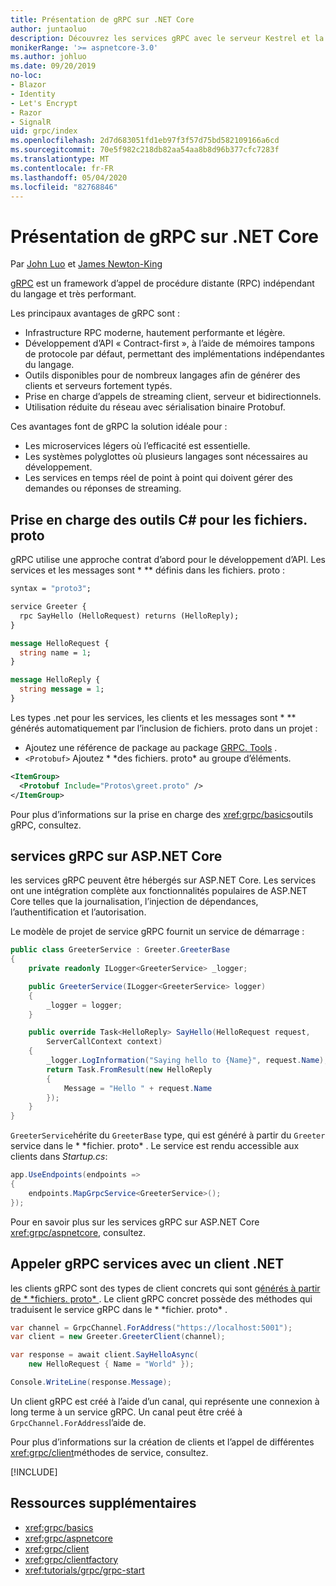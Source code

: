 ```yaml
---
title: Présentation de gRPC sur .NET Core
author: juntaoluo
description: Découvrez les services gRPC avec le serveur Kestrel et la pile ASP.NET Core.
monikerRange: '>= aspnetcore-3.0'
ms.author: johluo
ms.date: 09/20/2019
no-loc:
- Blazor
- Identity
- Let's Encrypt
- Razor
- SignalR
uid: grpc/index
ms.openlocfilehash: 2d7d683051fd1eb97f3f57d75bd582109166a6cd
ms.sourcegitcommit: 70e5f982c218db82aa54aa8b8d96b377cfc7283f
ms.translationtype: MT
ms.contentlocale: fr-FR
ms.lasthandoff: 05/04/2020
ms.locfileid: "82768846"
---
```

# <a name="introduction-to-grpc-on-net-core"></a>Présentation de gRPC sur .NET Core

Par [John Luo](https://github.com/juntaoluo) et [James Newton-King](https://twitter.com/jamesnk)

[gRPC](https://grpc.io/docs/guides/) est un framework d’appel de procédure distante (RPC) indépendant du langage et très performant.

Les principaux avantages de gRPC sont :
* Infrastructure RPC moderne, hautement performante et légère.
* Développement d’API « Contract-first », à l’aide de mémoires tampons de protocole par défaut, permettant des implémentations indépendantes du langage.
* Outils disponibles pour de nombreux langages afin de générer des clients et serveurs fortement typés.
* Prise en charge d’appels de streaming client, serveur et bidirectionnels.
* Utilisation réduite du réseau avec sérialisation binaire Protobuf.

Ces avantages font de gRPC la solution idéale pour :
* Les microservices légers où l’efficacité est essentielle.
* Les systèmes polyglottes où plusieurs langages sont nécessaires au développement.
* Les services en temps réel de point à point qui doivent gérer des demandes ou réponses de streaming.

## <a name="c-tooling-support-for-proto-files"></a>Prise en charge des outils C# pour les fichiers. proto

gRPC utilise une approche contrat d’abord pour le développement d’API. Les services et les messages sont * \** définis dans les fichiers. proto :

```protobuf
syntax = "proto3";

service Greeter {
  rpc SayHello (HelloRequest) returns (HelloReply);
}

message HelloRequest {
  string name = 1;
}

message HelloReply {
  string message = 1;
}
```

Les types .net pour les services, les clients et les messages sont * \** générés automatiquement par l’inclusion de fichiers. proto dans un projet :

* Ajoutez une référence de package au package [GRPC. Tools](https://www.nuget.org/packages/Grpc.Tools/) .
* `<Protobuf>` Ajoutez * \*des fichiers. proto* au groupe d’éléments.

```xml
<ItemGroup>
  <Protobuf Include="Protos\greet.proto" />
</ItemGroup>
```

Pour plus d’informations sur la prise en charge des <xref:grpc/basics>outils gRPC, consultez.

## <a name="grpc-services-on-aspnet-core"></a>services gRPC sur ASP.NET Core

les services gRPC peuvent être hébergés sur ASP.NET Core. Les services ont une intégration complète aux fonctionnalités populaires de ASP.NET Core telles que la journalisation, l’injection de dépendances, l’authentification et l’autorisation.

Le modèle de projet de service gRPC fournit un service de démarrage :

```csharp
public class GreeterService : Greeter.GreeterBase
{
    private readonly ILogger<GreeterService> _logger;

    public GreeterService(ILogger<GreeterService> logger)
    {
        _logger = logger;
    }

    public override Task<HelloReply> SayHello(HelloRequest request,
        ServerCallContext context)
    {
        _logger.LogInformation("Saying hello to {Name}", request.Name);
        return Task.FromResult(new HelloReply 
        {
            Message = "Hello " + request.Name
        });
    }
}
```

`GreeterService`hérite du `GreeterBase` type, qui est généré à partir du `Greeter` service dans le * \*fichier. proto* . Le service est rendu accessible aux clients dans *Startup.cs*:

```csharp
app.UseEndpoints(endpoints =>
{
    endpoints.MapGrpcService<GreeterService>();
});
```

Pour en savoir plus sur les services gRPC sur ASP.NET Core <xref:grpc/aspnetcore>, consultez.

## <a name="call-grpc-services-with-a-net-client"></a>Appeler gRPC services avec un client .NET

les clients gRPC sont des types de client concrets qui sont [générés à partir de * \*fichiers. proto* ](xref:grpc/basics#generated-c-assets). Le client gRPC concret possède des méthodes qui traduisent le service gRPC dans le * \*fichier. proto* .

```csharp
var channel = GrpcChannel.ForAddress("https://localhost:5001");
var client = new Greeter.GreeterClient(channel);

var response = await client.SayHelloAsync(
    new HelloRequest { Name = "World" });

Console.WriteLine(response.Message);
```

Un client gRPC est créé à l’aide d’un canal, qui représente une connexion à long terme à un service gRPC. Un canal peut être créé à `GrpcChannel.ForAddress`l’aide de.

Pour plus d’informations sur la création de clients et l’appel de différentes <xref:grpc/client>méthodes de service, consultez.

[!INCLUDE[](~/includes/gRPCazure.md)]

## <a name="additional-resources"></a>Ressources supplémentaires

* <xref:grpc/basics>
* <xref:grpc/aspnetcore>
* <xref:grpc/client>
* <xref:grpc/clientfactory>
* <xref:tutorials/grpc/grpc-start>

